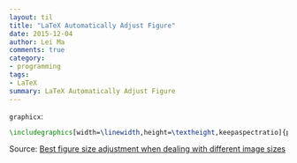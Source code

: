 ```yaml
---
layout: til
title: "LaTeX Automatically Adjust Figure"
date: 2015-12-04
author: Lei Ma
comments: true
category:
- programming
tags:
- LaTeX
summary: LaTeX Automatically Adjust Figure
---
```


`graphicx`:

```tex
\includegraphics[width=\linewidth,height=\textheight,keepaspectratio]{picture.png}
```

Source: [Best figure size adjustment when dealing with different image sizes](http://tex.stackexchange.com/questions/17380/best-figure-size-adjustment-when-dealing-with-different-image-sizes)
